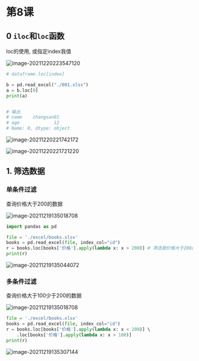 # 第8课

## 0 `iloc`和`loc`函数

loc的使用, 或指定index我值

![image-20211220223547120](https://markdown-1301532546.cos.ap-guangzhou.myqcloud.com/markdown/20211220223558.png)

```python
# dataframe.loc[index]

b = pd.read_excel("./001.xlsx")
a = b.loc[0]  
print(a)


# 输出
# name    zhangsan01
# age             12
# Name: 0, dtype: object

```



![image-20211220221742172](https://markdown-1301532546.cos.ap-guangzhou.myqcloud.com/markdown/20211220223602.png)

![image-20211220221721220](https://markdown-1301532546.cos.ap-guangzhou.myqcloud.com/markdown/20211220223612.png)





## 1. 筛选数据

### 单条件过滤

查询价格大于200的数据

![image-20211219135018708](https://markdown-1301532546.cos.ap-guangzhou.myqcloud.com/markdown/20211220223614.png)

```python
import pandas as pd

file = './excel/books.xlsx'
books = pd.read_excel(file, index_col="id")
r = books.loc[books['价格'].apply(lambda x: x > 200)] # 筛选我价格大于200的数据,返回一个新的数据帧
print(r)
```

![image-20211219135044072](https://markdown-1301532546.cos.ap-guangzhou.myqcloud.com/markdown/20211219153548.png)



### 多条件过滤

查询价格大于100少于200的数据

![image-20211219135018708](https://markdown-1301532546.cos.ap-guangzhou.myqcloud.com/markdown/20211219153551.png)

```python
file = './excel/books.xlsx'
books = pd.read_excel(file, index_col="id")
r = books.loc[books['价格'].apply(lambda x: x < 200)] \ 
    .loc[books['价格'].apply(lambda x: x > 100)]
print(r)
```

![image-20211219135307144](https://markdown-1301532546.cos.ap-guangzhou.myqcloud.com/markdown/20211219153550.png)



